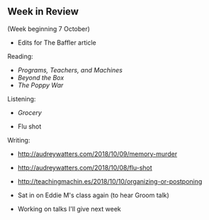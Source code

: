 ## Week in Review
(Week beginning 7 October)

* Edits for The Baffler article

Reading:
* _Programs, Teachers, and Machines_
* _Beyond the Box_
* _The Poppy War_

Listening:
* _Grocery_

* Flu shot

Writing:
* http://audreywatters.com/2018/10/09/memory-murder
* http://audreywatters.com/2018/10/08/flu-shot
* http://teachingmachin.es/2018/10/10/organizing-or-postponing

* Sat in on Eddie M's class again (to hear Groom talk)

* Working on talks I'll give next week

